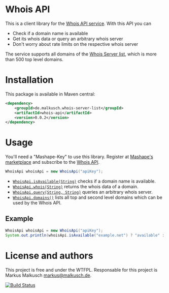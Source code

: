 # Whois API

This is a client library for the [Whois API service](https://market.mashape.com/malkusch/whois).
With this API you can

- Check if a domain name is available
- Get its whois data or query an arbitrary whois server
- Don't worry about rate limits on the respective whois server

The service supports all domains of the
[Whois Server list](https://github.com/whois-server-list/whois-server-list),
which is more than 500 top level domains.

# Installation

This package is available in Maven central:

```xml
<dependency>
    <groupId>de.malkusch.whois-server-list</groupId>
    <artifactId>whois-api</artifactId>
    <version>0.0.2</version>
</dependency>
```

# Usage

You'll need a "Mashape-Key" to use this library. Register at 
[Mashape's marketplace](https://market.mashape.com/) and subscribe
to the [Whois API](https://market.mashape.com/malkusch/whois).

```java
WhoisApi whoisApi = new WhoisApi("apiKey");
```

- [`WhoisApi.isAvailable(String)`](http://whois-server-list.github.io/whois-api-java/apidocs/de/malkusch/whoisApi/WhoisApi.html#isAvailable-java.lang.String-)
    checks if a domain name is available.
- [`WhoisApi.whois(String)`](http://whois-server-list.github.io/whois-api-java/apidocs/de/malkusch/whoisApi/WhoisApi.html#whois-java.lang.String-)
    returns the whois data of a domain.
- [`WhoisApi.query(String, String)`](http://whois-server-list.github.io/whois-api-java/apidocs/de/malkusch/whoisApi/WhoisApi.html#query-java.lang.String-java.lang.String-)
    queries an arbitrary whois server.
- [`WhoisApi.domains()`](http://whois-server-list.github.io/whois-api-java/apidocs/de/malkusch/whoisApi/WhoisApi.html#domains--)
    lists all top and second level domains which can be used by the Whois API.

## Example

```java
WhoisApi whoisApi = new WhoisApi("apiKey");
System.out.println(whoisApi.isAvailable("example.net") ? "available" : "registered");
```

# License and authors

This project is free and under the WTFPL.
Responsable for this project is Markus Malkusch markus@malkusch.de.

[![Build Status](https://travis-ci.org/whois-server-list/whois-api-java.svg?branch=master)](https://travis-ci.org/whois-server-list/whois-api-java)
